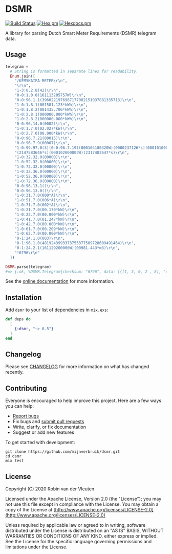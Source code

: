 # DSMR

[![Build Status](https://img.shields.io/github/actions/workflow/status/mijnverbruik/dsmr/test.yml?branch=main&style=flat-square)](https://github.com/mijnverbruik/dsmr/actions?query=workflow%3Atest)
[![Hex.pm](https://img.shields.io/hexpm/v/dsmr.svg?style=flat-square)](https://hex.pm/packages/dsmr)
[![Hexdocs.pm](https://img.shields.io/badge/hex-docs-blue.svg?style=flat-square)](https://hexdocs.pm/dsmr/)

<!-- MDOC !-->

A library for parsing Dutch Smart Meter Requirements (DSMR) telegram data.

## Usage

```elixir
telegram =
  # String is formatted in separate lines for readability.
  Enum.join([
    "/KFM5KAIFA-METER\r\n",
    "\r\n",
    "1-3:0.2.8(42)\r\n",
    "0-0:1.0.0(161113205757W)\r\n",
    "0-0:96.1.1(3960221976967177082151037881335713)\r\n",
    "1-0:1.8.1(001581.123*kWh)\r\n",
    "1-0:1.8.2(001435.706*kWh)\r\n",
    "1-0:2.8.1(000000.000*kWh)\r\n",
    "1-0:2.8.2(000000.000*kWh)\r\n",
    "0-0:96.14.0(0002)\r\n",
    "1-0:1.7.0(02.027*kW)\r\n",
    "1-0:2.7.0(00.000*kW)\r\n",
    "0-0:96.7.21(00015)\r\n",
    "0-0:96.7.9(00007)\r\n",
    "1-0:99.97.0(3)(0-0:96.7.19)(000104180320W)(0000237126*s)(000101000001W)",
    "(2147583646*s)(000102000003W)(2317482647*s)\r\n",
    "1-0:32.32.0(00000)\r\n",
    "1-0:52.32.0(00000)\r\n",
    "1-0:72.32.0(00000)\r\n",
    "1-0:32.36.0(00000)\r\n",
    "1-0:52.36.0(00000)\r\n",
    "1-0:72.36.0(00000)\r\n",
    "0-0:96.13.1()\r\n",
    "0-0:96.13.0()\r\n",
    "1-0:31.7.0(000*A)\r\n",
    "1-0:51.7.0(006*A)\r\n",
    "1-0:71.7.0(002*A)\r\n",
    "1-0:21.7.0(00.170*kW)\r\n",
    "1-0:22.7.0(00.000*kW)\r\n",
    "1-0:41.7.0(01.247*kW)\r\n",
    "1-0:42.7.0(00.000*kW)\r\n",
    "1-0:61.7.0(00.209*kW)\r\n",
    "1-0:62.7.0(00.000*kW)\r\n",
    "0-1:24.1.0(003)\r\n",
    "0-1:96.1.0(4819243993373755377509728609491464)\r\n",
    "0-1:24.2.1(161129200000W)(00981.443*m3)\r\n",
    "!6796\r\n"
  ])

DSMR.parse(telegram)
#=> {:ok, %DSMR.Telegram{checksum: "6796", data: [{[1, 3, 0, 2 , 8], "42"}, ...]}
```

<!-- MDOC !-->

See the [online documentation](https://hexdocs.pm/dsmr) for more information.

## Installation

Add `dsmr` to your list of dependencies in `mix.exs`:

```elixir
def deps do
  [
    {:dsmr, "~> 0.5"}
  ]
end
```

## Changelog

Please see [CHANGELOG](CHANGELOG.md) for more information on what has changed recently.

## Contributing

Everyone is encouraged to help improve this project. Here are a few ways you can help:

- [Report bugs](https://github.com/mijnverbruik/dsmr/issues)
- Fix bugs and [submit pull requests](https://github.com/mijnverbruik/dsmr/pulls)
- Write, clarify, or fix documentation
- Suggest or add new features

To get started with development:

```
git clone https://github.com/mijnverbruik/dsmr.git
cd dsmr
mix test
```

## License

Copyright (C) 2020 Robin van der Vleuten

Licensed under the Apache License, Version 2.0 (the "License");
you may not use this file except in compliance with the License.
You may obtain a copy of the License at [http://www.apache.org/licenses/LICENSE-2.0](http://www.apache.org/licenses/LICENSE-2.0)

Unless required by applicable law or agreed to in writing, software
distributed under the License is distributed on an "AS IS" BASIS,
WITHOUT WARRANTIES OR CONDITIONS OF ANY KIND, either express or implied.
See the License for the specific language governing permissions and
limitations under the License.
